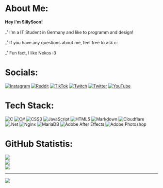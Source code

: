 # About Me:
**Hey I'm SillySoon!**<br><br>₊˚ I'm a IT Student in Germany and like to programm and design!<br><br>₊˚ If you have any questions about me, feel free to ask c:<br><br>₊˚ Fun fact, I like Nekos :3


# Socials:
[![Instagram](https://img.shields.io/badge/Instagram-%23E4405F.svg?style=flat-square&logo=Instagram&logoColor=white)](https://instagram.com/SillySoon) [![Reddit](https://img.shields.io/badge/Reddit-%23FF4500.svg?style=flat-square&logo=Reddit&logoColor=white)](https://reddit.com/user/SillySoon) [![TikTok](https://img.shields.io/badge/TikTok-%23000000.svg?style=flat-square&logo=TikTok&logoColor=white)](https://tiktok.com/@justsomespoons) [![Twitch](https://img.shields.io/badge/Twitch-%239146FF.svg?style=flat-square&logo=Twitch&logoColor=white)](https://twitch.tv/SillySoon) [![Twitter](https://img.shields.io/badge/Twitter-%231DA1F2.svg?style=flat-square&logo=Twitter&logoColor=white)](https://twitter.com/SillySoon) [![YouTube](https://img.shields.io/badge/YouTube-%23FF0000.svg?style=flat-square&logo=YouTube&logoColor=white)](https://youtube.com/c/UCcZpGGOXvzugQdMsHdw_Z9g) 

# Tech Stack:
![C](https://img.shields.io/badge/c-%2300599C.svg?style=flat-square&logo=c&logoColor=white) ![C#](https://img.shields.io/badge/c%23-%23239120.svg?style=flat-square&logo=c-sharp&logoColor=white) ![CSS3](https://img.shields.io/badge/css3-%231572B6.svg?style=flat-square&logo=css3&logoColor=white) ![JavaScript](https://img.shields.io/badge/javascript-%23323330.svg?style=flat-square&logo=javascript&logoColor=%23F7DF1E) ![HTML5](https://img.shields.io/badge/html5-%23E34F26.svg?style=flat-square&logo=html5&logoColor=white) ![Markdown](https://img.shields.io/badge/markdown-%23000000.svg?style=flat-square&logo=markdown&logoColor=white) ![Cloudflare](https://img.shields.io/badge/Cloudflare-F38020?style=flat-square&logo=Cloudflare&logoColor=white) ![.Net](https://img.shields.io/badge/.NET-5C2D91?style=flat-square&logo=.net&logoColor=white) ![Nginx](https://img.shields.io/badge/nginx-%23009639.svg?style=flat-square&logo=nginx&logoColor=white) ![MariaDB](https://img.shields.io/badge/MariaDB-003545?style=flat-square&logo=mariadb&logoColor=white) ![Adobe After Effects](https://img.shields.io/badge/Adobe%20After%20Effects-9999FF.svg?style=flat-square&logo=Adobe%20After%20Effects&logoColor=white) ![Adobe Photoshop](https://img.shields.io/badge/adobephotoshop-%2331A8FF.svg?style=flat-square&logo=adobephotoshop&logoColor=white)
# GitHub Statistis:
![](https://github-readme-stats.vercel.app/api?username=SillySoon&theme=react&hide_border=true&include_all_commits=false&count_private=false)<br/>
![](https://github-readme-streak-stats.herokuapp.com/?user=SillySoon&theme=react&hide_border=true)<br/>
![](https://github-readme-stats.vercel.app/api/top-langs/?username=SillySoon&theme=react&hide_border=true&include_all_commits=false&count_private=false&layout=compact)

---
[![](https://visitcount.itsvg.in/api?id=SillySoon&icon=0&color=0)](https://visitcount.itsvg.in)
